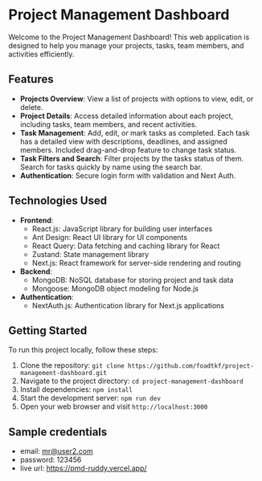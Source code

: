 # Project Management Dashboard

Welcome to the Project Management Dashboard! This web application is designed to help you manage your projects, tasks, team members, and activities efficiently.

## Features

- **Projects Overview**: View a list of projects with options to view, edit, or delete.
- **Project Details**: Access detailed information about each project, including tasks, team members, and recent activities.
- **Task Management**: Add, edit, or mark tasks as completed. Each task has a detailed view with descriptions, deadlines, and assigned members. Included drag-and-drop feature to change task status.
- **Task Filters and Search**: Filter projects by the tasks status of them. Search for tasks quickly by name using the search bar.
- **Authentication**: Secure login form with validation and Next Auth.

## Technologies Used

- **Frontend**:
  - React.js: JavaScript library for building user interfaces
  - Ant Design: React UI library for UI components
  - React Query: Data fetching and caching library for React
  - Zustand: State management library
  - Next.js: React framework for server-side rendering and routing
- **Backend**:
  - MongoDB: NoSQL database for storing project and task data
  - Mongoose: MongoDB object modeling for Node.js
- **Authentication**:
  - NextAuth.js: Authentication library for Next.js applications

## Getting Started

To run this project locally, follow these steps:

1. Clone the repository: `git clone https://github.com/foadtkf/project-management-dashboard.git`
2. Navigate to the project directory: `cd project-management-dashboard`
3. Install dependencies: `npm install`
4. Start the development server: `npm run dev`
5. Open your web browser and visit `http://localhost:3000`

## Sample credentials

- email: mr@user2.com
- password: 123456
- live url: https://pmd-ruddy.vercel.app/
